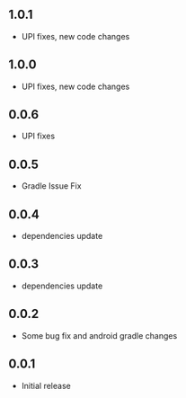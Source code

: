 ## 1.0.1

- UPI fixes, new code changes

## 1.0.0

- UPI fixes, new code changes

## 0.0.6

- UPI fixes

## 0.0.5

- Gradle Issue Fix

## 0.0.4

- dependencies update

## 0.0.3

- dependencies update

## 0.0.2

- Some bug fix and android gradle changes

## 0.0.1

- Initial release
